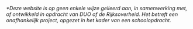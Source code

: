 <p><i>*Deze website is op geen enkele wijze gelieerd aan, in samenwerking met, of ontwikkeld in opdracht van DUO of de Rijksoverheid. Het betreft een onafhankelijk project, opgezet in het kader van een schoolopdracht.</i></p>
